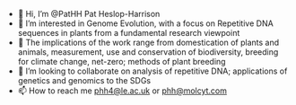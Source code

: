 - 👋 Hi, I’m @PatHH Pat Heslop-Harrison
- 👀 I’m interested in Genome Evolution, with a focus on Repetitive DNA sequences in plants from a fundamental research viewpoint
- 🌱 The implications of the work range from domestication of plants and animals, measurement, use and conservation of biodiversity, breeding for climate change, net-zero; methods of plant breeding
- 💞️ I’m looking to collaborate on analysis of repetitive DNA; applications of genetics and genomics to the SDGs
- 📫 How to reach me phh4@le.ac.uk or phh@molcyt.com

<!---
PatHH/PatHH is a ✨ special ✨ repository because its `README.md` (this file) appears on your GitHub profile.
You can click the Preview link to take a look at your changes.
--->
